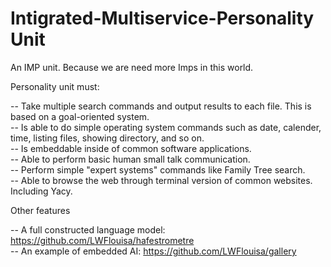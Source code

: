 # Intigrated-Multiservice-Personality Unit
An IMP unit. Because we are need more Imps in this world.

Personality unit must:

-- Take multiple search commands and output results to each file. This is based on a goal-oriented system.<br />
-- Is able to do simple operating system commands such as date, calender, time, listing files, showing directory, and so on.<br />
-- Is embeddable inside of common software applications.<br />
-- Able to perform basic human small talk communication.<br />
-- Perform simple "expert systems" commands like Family Tree search.<br />
-- Able to browse the web through terminal version of common websites. Including Yacy.<br />

Other features

-- A full constructed language model: https://github.com/LWFlouisa/hafestrometre<br />
-- An example of embedded AI: https://github.com/LWFlouisa/gallery
